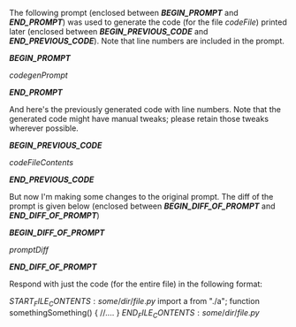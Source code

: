The following prompt (enclosed between ___BEGIN_PROMPT___ and ___END_PROMPT___) was used to generate the code (for the file $codeFile$) printed later (enclosed between ___BEGIN_PREVIOUS_CODE___ and ___END_PREVIOUS_CODE___).
Note that line numbers are included in the prompt.

___BEGIN_PROMPT___

$codegenPrompt$

___END_PROMPT___

And here's the previously generated code with line numbers. Note that the generated code might have manual tweaks; please retain those tweaks wherever possible.

___BEGIN_PREVIOUS_CODE___

$codeFileContents$

___END_PREVIOUS_CODE___

But now I'm making some changes to the original prompt. The diff of the prompt is given below (enclosed between ___BEGIN_DIFF_OF_PROMPT___ and ___END_DIFF_OF_PROMPT___)

___BEGIN_DIFF_OF_PROMPT___

$promptDiff$

___END_DIFF_OF_PROMPT___


Respond with just the code (for the entire file) in the following format:

$START_FILE_CONTENTS:some/dir/file.py$
import a from "./a";
function somethingSomething() {
  //....
}
$END_FILE_CONTENTS:some/dir/file.py$